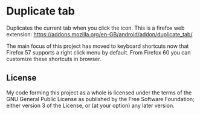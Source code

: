 # Duplicate tab

Duplicates the current tab when you click the icon. This is a firefox web extension: https://addons.mozilla.org/en-GB/android/addon/duplicate_tab/

The main focus of this project has moved to keyboard shortcuts now that Firefox 57 supports a right click menu by default. From Firefox 60 you can customize these shortcuts in browser.

## License

My code forming this project as a whole is licensed under the terms of the GNU General Public License as published by the Free Software Foundation; either version 3 of the License, or (at your option) any later version.

